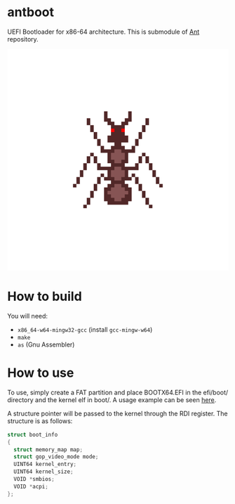 # antboot

UEFI Bootloader for x86-64 architecture. This is submodule of [Ant](https://github.com/8oito-bits/Ant) repository.

![](ant.png)

# How to build

You will need:
- `x86_64-w64-mingw32-gcc` (install `gcc-mingw-w64`)
- `make`
- `as` (Gnu Assembler)

# How to use

To use, simply create a FAT partition and place BOOTX64.EFI in the efi/boot/ directory and the kernel elf in boot/. A usage example can be seen [here](https://github.com/oito8bits/Ant).

A structure pointer will be passed to the kernel through the RDI register. The structure is as follows:
```c
struct boot_info
{
  struct memory_map map;    
  struct gop_video_mode mode;
  UINT64 kernel_entry;
  UINT64 kernel_size;
  VOID *smbios;
  VOID *acpi;
};
```
